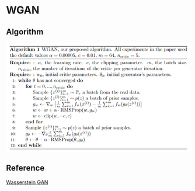 # WGAN 

## Algorithm 
![](./images/algorithm.png)

## Reference
[Wasserstein GAN](https://arxiv.org/pdf/1701.07875)
